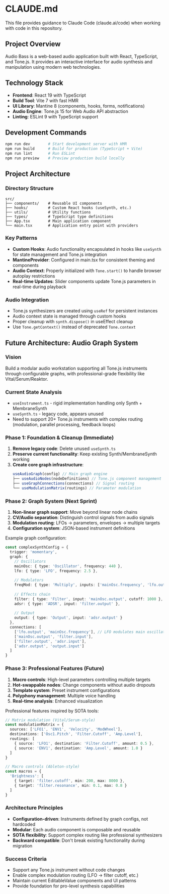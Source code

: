 # CLAUDE.md

This file provides guidance to Claude Code (claude.ai/code) when working with code in this repository.

## Project Overview

Audio Bass is a web-based audio application built with React, TypeScript, and Tone.js. It provides an interactive interface for audio synthesis and manipulation using modern web technologies.

## Technology Stack

- **Frontend**: React 19 with TypeScript
- **Build Tool**: Vite 7 with fast HMR
- **UI Library**: Mantine 8 (components, hooks, forms, notifications)
- **Audio Engine**: Tone.js 15 for Web Audio API abstraction
- **Linting**: ESLint 9 with TypeScript support

## Development Commands

```bash
npm run dev        # Start development server with HMR
npm run build      # Build for production (TypeScript + Vite)
npm run lint       # Run ESLint
npm run preview    # Preview production build locally
```

## Project Architecture

### Directory Structure
```
src/
├── components/    # Reusable UI components
├── hooks/         # Custom React hooks (useSynth, etc.)
├── utils/         # Utility functions
├── types/         # TypeScript type definitions
├── App.tsx        # Main application component
└── main.tsx       # Application entry point with providers
```

### Key Patterns

- **Custom Hooks**: Audio functionality encapsulated in hooks like `useSynth` for state management and Tone.js integration
- **MantineProvider**: Configured in main.tsx for consistent theming and components
- **Audio Context**: Properly initialized with `Tone.start()` to handle browser autoplay restrictions
- **Real-time Updates**: Slider components update Tone.js parameters in real-time during playback

### Audio Integration

- Tone.js synthesizers are created using `useRef` for persistent instances
- Audio context state is managed through custom hooks
- Proper cleanup with `synth.dispose()` in useEffect cleanup
- Use `Tone.getContext()` instead of deprecated `Tone.context`

## Future Architecture: Audio Graph System

### Vision

Build a modular audio workstation supporting all Tone.js instruments through configurable graphs, with professional-grade flexibility like Vital/Serum/Reaktor.

### Current State Analysis

- `useInstrument.ts` - rigid implementation handling only Synth + MembraneSynth
- `useSynth.ts` - legacy code, appears unused
- Need to support 20+ Tone.js instruments with complex routing (modulation, parallel processing, feedback loops)

### Phase 1: Foundation & Cleanup (Immediate)

1. **Remove legacy code**: Delete unused `useSynth.ts`
2. **Preserve current functionality**: Keep existing Synth/MembraneSynth working
3. **Create core graph infrastructure**:
   ```typescript
   useAudioGraph(config) // Main graph engine
   ├── useAudioNodes(nodeDefinitions) // Tone.js component management
   ├── useGraphConnections(connections) // Signal routing
   └── useModulationMatrix(routings) // Parameter modulation
   ```

### Phase 2: Graph System (Next Sprint)

1. **Non-linear graph support**: Move beyond linear node chains
2. **CV/Audio separation**: Distinguish control signals from audio signals
3. **Modulation routing**: LFOs → parameters, envelopes → multiple targets
4. **Configuration system**: JSON-based instrument definitions

Example graph configuration:
```typescript
const complexSynthConfig = {
  trigger: 'momentary',
  graph: {
    // Oscillators
    mainOsc: { type: 'Oscillator', frequency: 440 },
    lfo: { type: 'LFO', frequency: 2.5 },
    
    // Modulators
    freqMod: { type: 'Multiply', inputs: ['mainOsc.frequency', 'lfo.output'] },
    
    // Effects chain
    filter: { type: 'Filter', input: 'mainOsc.output', cutoff: 1000 },
    adsr: { type: 'ADSR', input: 'filter.output' },
    
    // Output
    output: { type: 'Output', input: 'adsr.output' }
  },
  connections: [
    ['lfo.output', 'mainOsc.frequency'], // LFO modulates main oscillator frequency
    ['mainOsc.output', 'filter.input'],
    ['filter.output', 'adsr.input'],
    ['adsr.output', 'output.input']
  ]
}
```

### Phase 3: Professional Features (Future)

1. **Macro controls**: High-level parameters controlling multiple targets
2. **Hot-swappable nodes**: Change components without audio dropouts  
3. **Template system**: Preset instrument configurations
4. **Polyphony management**: Multiple voice handling
5. **Real-time analysis**: Enhanced visualization

Professional features inspired by SOTA tools:
```typescript
// Matrix modulation (Vital/Serum-style)
const modulationMatrix = {
  sources: ['LFO1', 'ENV1', 'Velocity', 'ModWheel'],
  destinations: ['Osc1.Pitch', 'Filter.Cutoff', 'Amp.Level'],
  routings: [
    { source: 'LFO1', destination: 'Filter.Cutoff', amount: 0.5 },
    { source: 'ENV1', destination: 'Amp.Level', amount: 1.0 }
  ]
}

// Macro controls (Ableton-style)
const macros = {
  'Brightness': [
    { target: 'filter.cutoff', min: 200, max: 8000 },
    { target: 'filter.resonance', min: 0.1, max: 0.8 }
  ]
}
```

### Architecture Principles

- **Configuration-driven**: Instruments defined by graph configs, not hardcoded
- **Modular**: Each audio component is composable and reusable
- **SOTA flexibility**: Support complex routing like professional synthesizers
- **Backward compatible**: Don't break existing functionality during migration

### Success Criteria

- Support any Tone.js instrument without code changes
- Enable complex modulation routing (LFO → filter cutoff, etc.)
- Maintain current EditableValue components and UI patterns
- Provide foundation for pro-level synthesis capabilities